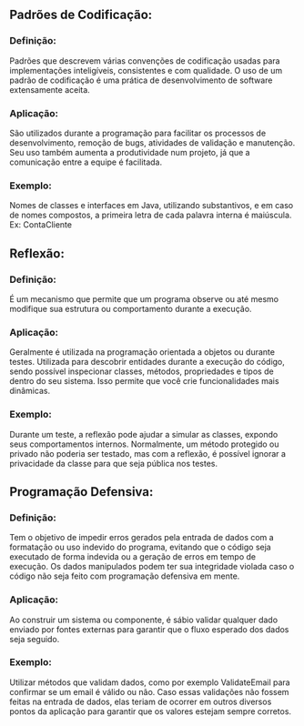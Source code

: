 ## Padrões de Codificação:

### Definição:
Padrões que descrevem várias convenções de codificação usadas para implementações inteligíveis, consistentes e com qualidade. O uso de um padrão de codificação é uma prática de desenvolvimento de software extensamente aceita.
### Aplicação:
São utilizados durante a programação para facilitar os processos de desenvolvimento, remoção de bugs, atividades de validação e manutenção. Seu uso também aumenta a produtividade num projeto, já que a comunicação entre a equipe é facilitada.
### Exemplo:
Nomes de classes e interfaces em Java, utilizando substantivos, e em caso de nomes compostos, a primeira letra de cada palavra interna é maiúscula. Ex: ContaCliente


## Reflexão:

### Definição:
É um mecanismo que permite que um programa observe ou até mesmo modifique sua estrutura ou comportamento durante a execução.
### Aplicação:
Geralmente é utilizada na programação orientada a objetos ou durante testes. Utilizada para descobrir entidades durante a execução do código, sendo possível inspecionar classes, métodos, propriedades e tipos de dentro do seu sistema. Isso permite que você crie funcionalidades mais dinâmicas.
### Exemplo:
Durante um teste, a reflexão pode ajudar a simular as classes, expondo seus comportamentos internos. Normalmente, um método protegido ou privado não poderia ser testado, mas com a reflexão, é possível ignorar a privacidade da classe para que seja pública nos testes.


## Programação Defensiva:

### Definição:
Tem o objetivo de impedir erros gerados pela entrada de dados com a formatação ou uso indevido do programa, evitando que o código seja executado de forma indevida ou a geração de erros em tempo de execução. Os dados manipulados podem ter sua integridade violada caso o código não seja feito com programação defensiva em mente.
### Aplicação:
Ao construir um sistema ou componente, é sábio validar qualquer dado enviado por fontes externas para garantir que o fluxo esperado dos dados seja seguido.
### Exemplo:
Utilizar métodos que validam dados, como por exemplo ValidateEmail para confirmar se um email é válido ou não. Caso essas validações não fossem feitas na entrada de dados, elas teriam de ocorrer em outros diversos pontos da aplicação para garantir que os valores estejam sempre corretos.
